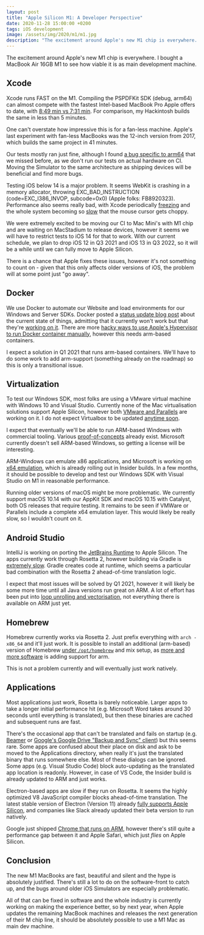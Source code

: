 ```yaml
---
layout: post
title: "Apple Silicon M1: A Developer Perspective"
date: 2020-11-28 15:00:00 +0200
tags: iOS development
image: /assets/img/2020/m1/m1.jpg
description: "The excitement around Apple's new M1 chip is everywhere. I bought a MacBook Air 16GB M1 to see how viable it is as main development machine."
---
```


The excitement around Apple's new M1 chip is everywhere. I bought a MacBook Air 16GB M1 to see how viable it is as main development machine.

## Xcode

Xcode runs FAST on the M1. Compiling the PSPDFKit SDK (debug, arm64) can almost compete with the fastest Intel-based MacBook Pro Apple offers to date, with [8:49 min vs 7:31 min](https://twitter.com/steipete/status/1332052251712614405?s=21). For comparison, my Hackintosh builds the same in less than 5 minutes. 

One can't overstate how impressive this is for a fan-less machine. Apple's last experiment with fan-less MacBooks was the 12-inch version from 2017, which builds the same project in 41 minutes.

Our tests mostly ran just fine, although I found [a bug specific to arm64](https://github.com/Aloshi/dukglue/pull/27) that we missed before, as we don't run our tests on actual hardware on CI. Moving the Simulator to the same architecture as shipping devices will be beneficial and find more bugs.

Testing iOS below 14 is a major problem. It seems WebKit is crashing in a memory allocator, throwing EXC_BAD_INSTRUCTION (code=EXC_I386_INVOP, subcode=0x0) (Apple folks: FB8920323). Performance also seems really bad, with Xcode periodically [freezing](https://twitter.com/steipete/status/1332348616145563653?s=21) and the whole system becoming so [slow](https://twitter.com/steipete/status/1332648748158246922?s=21) that the mouse cursor gets choppy.

We were extremely excited to be moving our CI to Mac Mini's with M1 chip and are waiting on MacStadium to release devices, however it seems we will have to restrict tests to iOS 14 for that to work. With our current schedule, we plan to drop iOS 12 in Q3 2021 and iOS 13 in Q3 2022, so it will be a while until we can fully move to Apple Silicon.

There is a chance that Apple fixes these issues, however it's not something to count on - given that this only affects older versions of iOS, the problem will at some point just "go away".

## Docker

We use Docker to automate our Website and load environments for our Windows and Server SDKs. Docker posted a [status update blog post](https://www.docker.com/blog/apple-silicon-m1-chips-and-docker/) about the current state of things, admitting that it currently won't work but that they're [working on it](https://github.com/docker/roadmap/issues/142). There are more [hacky ways to use Apple's Hypervisor to run Docker container manually](https://finestructure.co/blog/2020/11/27/running-docker-on-apple-silicon-m1-follow-up), however this needs arm-based containers.

I expect a solution in Q1 2021 that runs arm-based containers. We'll have to do some work to add arm-support (something already on the roadmap) so this is only a transitional issue.

## Virtualization

To test our Windows SDK, most folks are using a VMware virtual machine with Windows 10 and Visual Studio. Currently none of the Mac virtualisation solutions support Apple Silicon, however both [VMware and Parallels](https://appleinsider.com/articles/20/11/11/parallels-confirms-apple-m1-support-amid-silence-from-other-virtualization-companies) are working on it. I do not expect Virtualbox to be updated [anytime soon](https://forums.virtualbox.org/viewtopic.php?f=8&t=98742).

I expect that eventually we'll be able to run ARM-based Windows with commercial tooling. Various [proof-of-concepts](https://9to5mac.com/2020/11/27/arm-windows-virtualization-m1-mac/) already exist. Microsoft currently doesn't sell ARM-based Windows, so getting a license will be interesting.

ARM-Windows can emulate x86 applications, and Microsoft is working on [x64 emulation](https://www.neowin.net/news/it039s-official-x64-emulation-is-coming-to-windows-on-arm), which is already rolling out in Insider builds. In a few months, it should be possible to develop and test our Windows SDK with Visual Studio on M1 in reasonable performance.

Running older versions of macOS might be more problematic. We currently support macOS 10.14 with our AppKit SDK and macOS 10.15 with Catalyst, both OS releases that require testing. It remains to be seen if VMWare or Parallels include a complete x64 emulation layer. This would likely be really slow, so I wouldn't  count on it.

## Android Studio

IntelliJ is working on porting the [JetBrains Runtime](https://youtrack.jetbrains.com/issue/JBR-2526) to Apple Silicon. The apps currently work through Rosetta 2, however building via Gradle is [extremely slow](https://www.reddit.com/r/androiddev/comments/jx4ntt/apple_macbook_air_m1_is_very_slow_in_gradle_builds/). Gradle creates code at runtime, which seems a particular bad combination with the Rosetta 2 ahead-of-time translation logic. 

I expect that most issues will be solved by Q1 2021, however it will likely be some more time until all Java versions run great on ARM. A lot of effort has been put into [loop unrolling and vectorisation](https://bell-sw.com/java/arm/performance/2019/01/15/the-status-of-java-on-arm/), not everything there is available on ARM just yet.

## Homebrew

Homebrew currently works via Rosetta 2. Just prefix everything with `arch -x86_64` and it'll just work. It is possible to install an additional (arm-based) version of Homebrew [under `/opt/homebrew`](https://soffes.blog/homebrew-on-apple-silicon) and mix setup, as [more and more software](https://github.com/Homebrew/brew/issues/7857) is adding support for arm.

This is not a problem currently and will eventually just work natively.

## Applications

Most applications just work, Rosetta is barely noticeable. Larger apps to take a longer initial performance hit (e.g. Microsoft Word takes around 30 seconds until everything is translated), but then these binaries are cached and subsequent runs are fast.

There's the occasional app that can't be translated and fails on startup (e.g. [Beamer](https://beamer-app.com/download) or [Google's Google Drive "Backup and Sync" client](https://www.google.com/intl/en_gh/drive/download/)) but this seems rare. Some apps are confused about their place on disk and ask to be moved to the Applications directory, when really it's just the translated binary that runs somewhere else. Most of these dialogs can be ignored. Some apps (e.g. Visual Studio Code) block auto-updating as the translated app location is readonly. However, in case of VS Code, the Insider build is already updated to ARM and just works.

Electron-based apps are slow if they run on Rosetta. It seems the highly optimized V8 JavaScript compiler blocks ahead-of-time translation. The latest stable version of Electron (Version 11) already [fully supports Apple Silicon](https://www.electronjs.org/blog/apple-silicon), and companies like Slack already updated their beta version to run natively.

Google just shipped [Chrome that runs on ARM](https://www.macworld.com/article/3597749/google-releases-chrome-87-with-support-for-apple-silicon-macs.html), however there's still quite a performance gap between it and Apple Safari, which just *flies* on Apple Silicon.

## Conclusion

The new M1 MacBooks are fast, beautiful and silent and the hype is absolutely justified. There's still a lot to do on the software-front to catch up, and the bugs around older iOS Simulators are especially problematic.

All of that can be fixed in software and the whole industry is currently working on making the experience better, so by next year, when Apple updates the remaining MacBook machines and releases the next generation of their M chip line, it should be absolutely possible to use a M1 Mac as main dev machine.